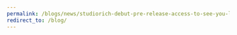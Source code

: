 ```yaml
---
permalink: /blogs/news/studiorich-debut-pre-release-access-to-see-you-later-oscillator
redirect_to: /blog/
---
```

